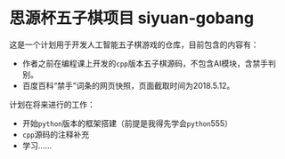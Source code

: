 # 思源杯五子棋项目 siyuan-gobang
这是一个计划用于开发人工智能五子棋游戏的仓库，目前包含的内容有：

- 作者之前在编程课上开发的`cpp`版本五子棋源码，不包含AI模块，含禁手判别。
- 百度百科“禁手”词条的网页快照，页面截取时间为2018.5.12。

计划在将来进行的工作：
- 开始`python`版本的框架搭建（前提是我得先学会`python`555）
- `cpp`源码的注释补充
- 学习……